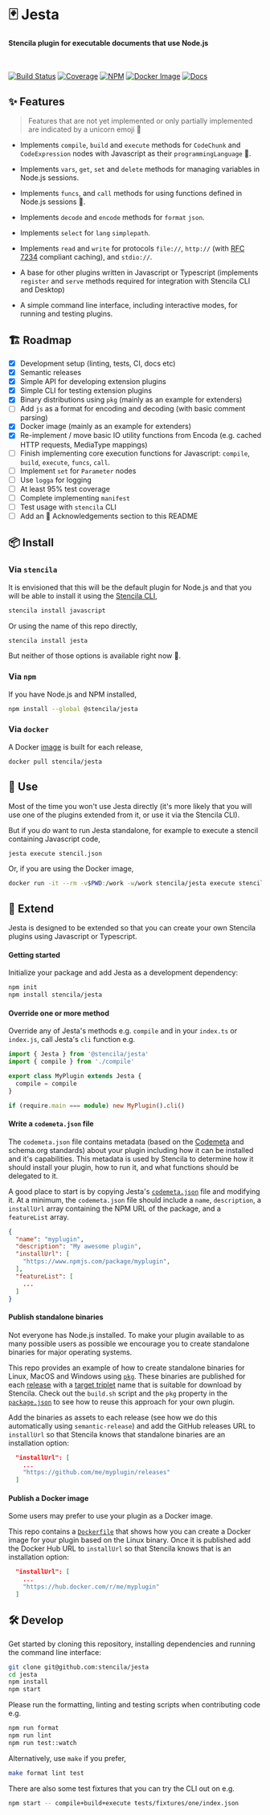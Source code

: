 # 🃏 Jesta

#### Stencila plugin for executable documents that use Node.js

<br>

[![Build Status](https://dev.azure.com/stencila/stencila/_apis/build/status/stencila.jesta?branchName=main)](https://dev.azure.com/stencila/stencila/_build/latest?definitionId=13&branchName=main)
[![Coverage](https://codecov.io/gh/stencila/jesta/branch/main/graph/badge.svg)](https://codecov.io/gh/stencila/jesta)
[![NPM](https://img.shields.io/npm/v/@stencila/jesta?logo=npm)](https://www.npmjs.com/package/@stencila/jesta)
[![Docker Image](https://img.shields.io/docker/v/stencila/jesta?label=docker&logo=docker)](https://hub.docker.com/r/stencila/jesta)
[![Docs](https://img.shields.io/badge/docs-latest-blue.svg)](https://stencila.github.io/jesta/)

## ✨ Features

> Features that are not yet implemented or only partially implemented are indicated by a unicorn emoji 🦄

- Implements `compile`, `build` and `execute` methods for `CodeChunk` and `CodeExpression` nodes with Javascript as their `programmingLanguage` 🦄.

- Implements `vars`, `get`, `set` and `delete` methods for managing variables in Node.js sessions.

- Implements `funcs`, and `call` methods for using functions defined in Node.js sessions 🦄.

- Implements `decode` and `encode` methods for `format` `json`.

- Implements `select` for `lang` `simplepath`.

- Implements `read` and `write` for protocols `file://`, `http://` (with [RFC 7234](http://httpwg.org/specs/rfc7234.html) compliant caching), and `stdio://`.

- A base for other plugins written in Javascript or Typescript (implements `register` and `serve` methods required for integration with Stencila CLI and Desktop)

- A simple command line interface, including interactive modes, for running and testing plugins.

## 🏗️ Roadmap

- [x] Development setup (linting, tests, CI, docs etc)
- [x] Semantic releases
- [x] Simple API for developing extension plugins
- [x] Simple CLI for testing extension plugins
- [x] Binary distributions using `pkg` (mainly as an example for extenders)
- [ ] Add `js` as a format for encoding and decoding (with basic comment parsing)
- [x] Docker image (mainly as an example for extenders)
- [x] Re-implement / move basic IO utility functions from Encoda (e.g. cached HTTP requests, MediaType mappings)
- [ ] Finish implementing core execution functions for Javascript: `compile`, `build`, `execute`, `funcs`, `call`.
- [ ] Implement `set` for `Parameter` nodes
- [ ] Use `logga` for logging
- [ ] At least 95% test coverage
- [ ] Complete implementing `manifest`
- [ ] Test usage with `stencila` CLI
- [ ] Add an 🙏 Acknowledgements section to this README

## 📦 Install

### Via `stencila`

It is envisioned that this will be the default plugin for Node.js and that you will be able to install it using the [Stencila CLI](https://github.com/stencila/stencila),

```sh
stencila install javascript
```

Or using the name of this repo directly,

```sh
stencila install jesta
```

But neither of those options is available right now 🦄.

### Via `npm`

If you have Node.js and NPM installed,

```sh
npm install --global @stencila/jesta
```

### Via `docker`

A Docker [image](https://hub.docker.com/r/stencila/jesta) is built for each release,

```sh
docker pull stencila/jesta
```

## 🚀 Use

Most of the time you won't use Jesta directly (it's more likely that you will use one of the plugins extended from it, or use it via the Stencila CLI).

But if you _do_ want to run Jesta standalone, for example to execute a stencil containing Javascript code,

```sh
jesta execute stencil.json
```

Or, if you are using the Docker image,

```sh
docker run -it --rm -v$PWD:/work -w/work stencila/jesta execute stencil.json
```

## 💪 Extend

Jesta is designed to be extended so that you can create your own Stencila plugins using Javascript or Typescript.

#### Getting started

Initialize your package and add Jesta as a development dependency:

```sh
npm init
npm install stencila/jesta
```

#### Override one or more method

Override any of Jesta's methods e.g. `compile` and in your `index.ts` or `index.js`, call Jesta's `cli` function e.g.

```ts
import { Jesta } from '@stencila/jesta'
import { compile } from './compile'

export class MyPlugin extends Jesta {
  compile = compile
}

if (require.main === module) new MyPlugin().cli()
```

#### Write a `codemeta.json` file

The `codemeta.json` file contains metadata (based on the [Codemeta](https://codemeta.github.io/) and schema.org standards) about your plugin including how it can be installed and it's capabilities. This metadata is used by Stencila to determine how it should install your plugin, how to run it, and what functions should be delegated to it.

A good place to start is by copying Jesta's [`codemeta.json`](codemeta.json) file and modifying it. At a minimum, the `codemeta.json` file should include a `name`, `description`, a `installUrl` array containing the NPM URL of the package, and a `featureList` array.

```json
{
  "name": "myplugin",
  "description": "My awesome plugin",
  "installUrl": [
    "https://www.npmjs.com/package/myplugin",
  ],
  "featureList": [
    ...
  ]
}
```

#### Publish standalone binaries

Not everyone has Node.js installed. To make your plugin available to as many possible users as possible we encourage you to create standalone binaries for major operating systems.

This repo provides an example of how to create standalone binaries for Linux, MacOS and Windows using [`pkg`](https://github.com/vercel/pkg). These binaries are published for each [release](https://github.com/stencila/jesta/releases) with a [target triplet](https://wiki.osdev.org/Target_Triplet) name that is suitable for download by Stencila. Check out the `build.sh` script and the `pkg` property in the [`package.json`](package.json) to see how to reuse this approach for your own plugin.

Add the binaries as assets to each release (see how we do this automatically using `semantic-release`) and add the GitHub releases URL to `installUrl` so that Stencila knows that standalone binaries are an installation option:

```json
  "installUrl": [
    ...
    "https://github.com/me/myplugin/releases"
  ]
```

#### Publish a Docker image

Some users may prefer to use your plugin as a Docker image.

This repo contains a [`Dockerfile`](Dockerfile) that shows how you can create a Docker image for your plugin based on the Linux binary. Once it is published add the Docker Hub URL to `installUrl` so that Stencila knows that is an installation option:

```json
  "installUrl": [
    ...
    "https://hub.docker.com/r/me/myplugin"
  ]
```

## 🛠️ Develop

Get started by cloning this repository, installing dependencies and running the command line interface:

```sh
git clone git@github.com:stencila/jesta
cd jesta
npm install
npm start
```

Please run the formatting, linting and testing scripts when contributing code e.g.

```sh
npm run format
npm run lint
npm run test::watch
```

Alternatively, use `make` if you prefer,

```sh
make format lint test
```

There are also some test fixtures that you can try the CLI out on e.g.

```sh
npm start -- compile+build+execute tests/fixtures/one/index.json
```
